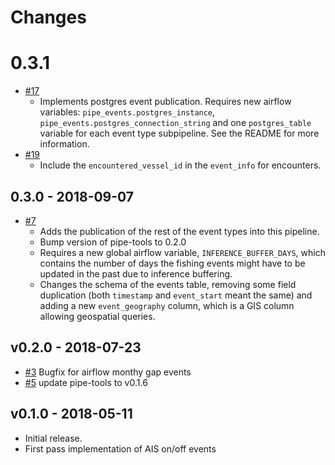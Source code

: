 Changes
=======

0.3.1
=======

* [#17](https://github.com/GlobalFishingWatch/pipe-events/pull/17)
  * Implements postgres event publication. Requires new airflow variables: `pipe_events.postgres_instance`, `pipe_events.postgres_connection_string` and one `postgres_table` variable for each event type subpipeline. See the README for more information.
* [#19](https://github.com/GlobalFishingWatch/pipe-events/pull/19)
  * Include the `encountered_vessel_id` in the `event_info` for encounters. 

0.3.0 - 2018-09-07
------------------

* [#7](https://github.com/GlobalFishingWatch/encounters_pipeline/pull/7)
  * Adds the publication of the rest of the event types into this pipeline.
  * Bump version of pipe-tools to 0.2.0
  * Requires a new global airflow variable, `INFERENCE_BUFFER_DAYS`, which contains the number of days the fishing events might have to be updated in the past due to inference buffering.
  * Changes the schema of the events table, removing some field duplication (both `timestamp` and `event_start` meant the same) and adding a new `event_geography` column, which is a GIS column allowing geospatial queries.

v0.2.0 - 2018-07-23
-------------------
* [#3](https://github.com/GlobalFishingWatch/pipe-events/pull/3)
 Bugfix for airflow monthy gap events
* [#5](https://github.com/GlobalFishingWatch/pipe-events/pull/3) 
 update pipe-tools to v0.1.6

v0.1.0 - 2018-05-11
-------------------

* Initial release.  
* First pass implementation of AIS on/off events
